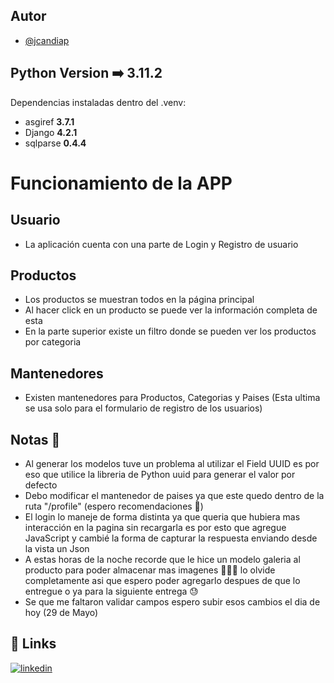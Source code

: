 ## Autor
- [@jcandiap](https://github.com/jcandiap)

## Python Version ➡️ 3.11.2

Dependencias instaladas dentro del .venv:
- asgiref **3.7.1**
- Django **4.2.1**
- sqlparse **0.4.4**

# Funcionamiento de la APP
## Usuario
- La aplicación cuenta con una parte de Login y Registro de usuario

## Productos
- Los productos se muestran todos en la página principal
- Al hacer click en un producto se puede ver la información completa de esta
- En la parte superior existe un filtro donde se pueden ver los productos por categoria

## Mantenedores
- Existen mantenedores para Productos, Categorias y Paises (Esta ultima se usa solo para el formulario de registro de los usuarios)

## Notas 🥺
- Al generar los modelos tuve un problema al utilizar el Field UUID es por eso que utilice la libreria de Python uuid para generar el valor por defecto
- Debo modificar el mantenedor de paises ya que este quedo dentro de la ruta "/profile" (espero recomendaciones 🥲)
- El login lo maneje de forma distinta ya que queria que hubiera mas interacción en la pagina sin recargarla es por esto que agregue JavaScript y cambié la forma de capturar la respuesta enviando desde la vista un Json
- A estas horas de la noche recorde que le hice un modelo galeria al producto para poder almacenar mas imagenes 🤦🏻‍♂️ lo olvide completamente asi que espero poder agregarlo despues de que lo entregue o ya para la siguiente entrega 😓
- Se que me faltaron validar campos espero subir esos cambios el dia de hoy (29 de Mayo)

## 🔗 Links
[![linkedin](https://img.shields.io/badge/linkedin-0A66C2?style=for-the-badge&logo=linkedin&logoColor=white)](https://www.linkedin.com/in/jcandiap/)
